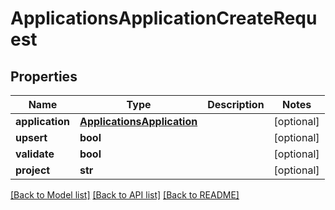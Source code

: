 # ApplicationsApplicationCreateRequest

## Properties
Name | Type | Description | Notes
------------ | ------------- | ------------- | -------------
**application** | [**ApplicationsApplication**](ApplicationsApplication.md) |  | [optional] 
**upsert** | **bool** |  | [optional] 
**validate** | **bool** |  | [optional] 
**project** | **str** |  | [optional] 

[[Back to Model list]](../README.md#documentation-for-models) [[Back to API list]](../README.md#documentation-for-api-endpoints) [[Back to README]](../README.md)

